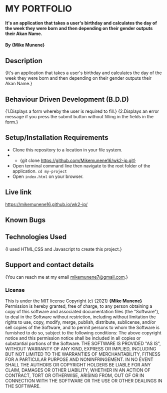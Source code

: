 # MY PORTFOLIO
#### It's an application that takes a user's birthday and calculates the day of the week they were born and then depending on their gender outputs their Akan Name. 
#### By **{Mike Munene}**
## Description
{It's an application that takes a user's birthday and calculates the day of the week they were born and then depending on their gender outputs their Akan Name.}
## Behaviour Driven Development (B.D.D)
{1.Displays a form whereby the user is required to fill.}
{2.Displays an error message if you press the submit button without filling in the fields in the form.}

## Setup/Installation Requirements
- Clone this repository to a location in your file system.
- * {git clone https://github.com/Mikemunene16/wk2-ip.git} 
- Open terminal command line then navigate to the root folder of the application. 
`cd my-project`
- Open `index.html` on your browser.

## Live link
https://mikemunene16.github.io/wk2-ip/
## Known Bugs
## Technologies Used
{I used HTML,CSS and Javascript to create this project.}
## Support and contact details
{You can reach me at my email mikemunene7@gmail.com.}
### License
This is under the [MIT](LICENSE) license
Copyright (c) {2021} **{Mike Munene}**
Permission is hereby granted, free of charge, to any person obtaining a copy of this software and associated documentation files (the "Software"), to deal in the Software without restriction, including without limitation the rights to use, copy, modify, merge, publish, distribute, sublicense, and/or sell copies of the Software, and to permit persons to whom the Software is furnished to do so, subject to the following conditions:
The above copyright notice and this permission notice shall be included in all copies or substantial portions of the Software.
THE SOFTWARE IS PROVIDED "AS IS", WITHOUT WARRANTY OF ANY KIND, EXPRESS OR IMPLIED, INCLUDING BUT NOT LIMITED TO THE WARRANTIES OF MERCHANTABILITY, FITNESS FOR A PARTICULAR PURPOSE AND NONINFRINGEMENT. IN NO EVENT SHALL THE AUTHORS OR COPYRIGHT HOLDERS BE LIABLE FOR ANY CLAIM, DAMAGES OR OTHER LIABILITY, WHETHER IN AN ACTION OF CONTRACT, TORT OR OTHERWISE, ARISING FROM, OUT OF OR IN CONNECTION WITH THE SOFTWARE OR THE USE OR OTHER DEALINGS IN THE SOFTWARE.
